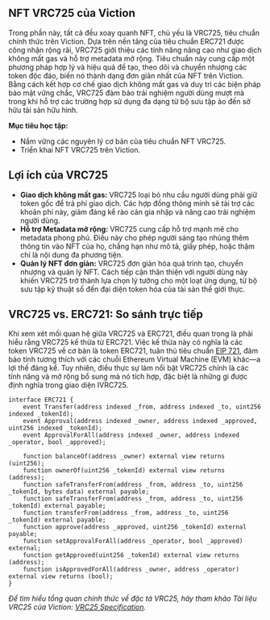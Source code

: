 ## NFT VRC725 của Viction

Trong phần này, tất cả đều xoay quanh NFT, chủ yếu là VRC725, tiêu chuẩn chính thức trên Viction. Dựa trên nền tảng của tiêu chuẩn ERC721 được công nhận rộng rãi, VRC725 giới thiệu các tính năng nâng cao như giao dịch không mất gas và hỗ trợ metadata mở rộng. Tiêu chuẩn này cung cấp một phương pháp hợp lý và hiệu quả để tạo, theo dõi và chuyển nhượng các token độc đáo, biến nó thành dạng đơn giản nhất của NFT trên Viction. Bằng cách kết hợp cơ chế giao dịch không mất gas và duy trì các biện pháp bảo mật vững chắc, VRC725 đảm bảo trải nghiệm người dùng mượt mà trong khi hỗ trợ các trường hợp sử dụng đa dạng từ bộ sưu tập ảo đến sở hữu tài sản hữu hình.

**Mục tiêu học tập:**

* Nắm vững các nguyên lý cơ bản của tiêu chuẩn NFT VRC725.
* Triển khai NFT VRC725 trên Viction.

## Lợi ích của VRC725

* **Giao dịch không mất gas:** VRC725 loại bỏ nhu cầu người dùng phải giữ token gốc để trả phí giao dịch. Các hợp đồng thông minh sẽ tài trợ các khoản phí này, giảm đáng kể rào cản gia nhập và nâng cao trải nghiệm người dùng.
* **Hỗ trợ Metadata mở rộng:** VRC725 cung cấp hỗ trợ mạnh mẽ cho metadata phong phú. Điều này cho phép người sáng tạo nhúng thêm thông tin vào NFT của họ, chẳng hạn như mô tả, giấy phép, hoặc thậm chí là nội dung đa phương tiện.
* **Quản lý NFT đơn giản:** VRC725 đơn giản hóa quá trình tạo, chuyển nhượng và quản lý NFT. Cách tiếp cận thân thiện với người dùng này khiến VRC725 trở thành lựa chọn lý tưởng cho một loạt ứng dụng, từ bộ sưu tập kỹ thuật số đến đại diện token hóa của tài sản thế giới thực.

## VRC725 vs. ERC721: So sánh trực tiếp

Khi xem xét mối quan hệ giữa VRC725 và ERC721, điều quan trọng là phải hiểu rằng VRC725 kế thừa từ ERC721. Việc kế thừa này có nghĩa là các token VRC725 về cơ bản là token ERC721, tuân thủ tiêu chuẩn [EIP 721](https://eips.ethereum.org/EIPS/eip-721), đảm bảo tính tương thích với các chuỗi Ethereum Virtual Machine (EVM) khác—a lợi thế đáng kể. Tuy nhiên, điều thực sự làm nổi bật VRC725 chính là các tính năng và mở rộng bổ sung mà nó tích hợp, đặc biệt là những gì được định nghĩa trong giao diện IVRC725.

```solidity
interface ERC721 {
    event Transfer(address indexed _from, address indexed _to, uint256 indexed _tokenId);
    event Approval(address indexed _owner, address indexed _approved, uint256 indexed _tokenId);
    event ApprovalForAll(address indexed _owner, address indexed _operator, bool _approved);

    function balanceOf(address _owner) external view returns (uint256);
    function ownerOf(uint256 _tokenId) external view returns (address);
    function safeTransferFrom(address _from, address _to, uint256 _tokenId, bytes data) external payable;
    function safeTransferFrom(address _from, address _to, uint256 _tokenId) external payable;
    function transferFrom(address _from, address _to, uint256 _tokenId) external payable;
    function approve(address _approved, uint256 _tokenId) external payable;
    function setApprovalForAll(address _operator, bool _approved) external;
    function getApproved(uint256 _tokenId) external view returns (address);
    function isApprovedForAll(address _owner, address _operator) external view returns (bool);
}
```

*Để tìm hiểu tổng quan chính thức về đặc tả VRC25, hãy tham khảo Tài liệu VRC25 của Viction: [VRC25 Specification](https://docs.viction.xyz/developer-guide/standards-and-specification/vrc725-specification).*